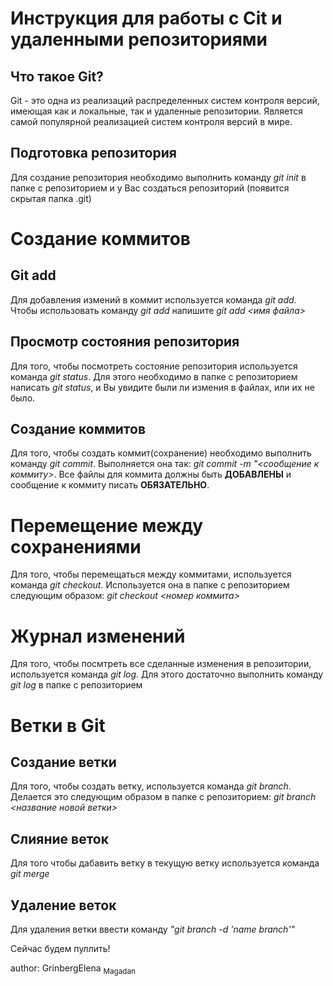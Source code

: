 # Инструкция для работы с Cit и удаленными репозиториями

Что такое Git?
---
Git - это одна из реализаций распределенных систем контроля версий, имеющая как и локальные, так и удаленные репозитории. Является самой популярной реализацией систем контроля версий в мире.
## Подготовка репозитория
Для создание репозитория необходимо выполнить команду *git init* в папке с репозиторием и у Вас создаться репозиторий (появится скрытая папка .git)
# Создание коммитов
## Git add
Для добавления измений в коммит используется команда _git add._ Чтобы использовать команду _git add_ напишите _git add <имя файла>_
## Просмотр состояния репозитория
Для того, чтобы посмотреть состояние репозитория используется команда _git status_. Для этого необходимо в папке с репозиторием написать _git status_, и Вы увидите были ли измения в файлах, или их не было.
## Создание коммитов
Для того, чтобы создать коммит(сохранение) необходимо выполнить команду _git commit_. Выполняется она так: _git commit -m "<сообщение к коммиту>_. Все файлы для коммита должны быть **ДОБАВЛЕНЫ** и сообщение к коммиту писать **ОБЯЗАТЕЛЬНО**.
# Перемещение между сохранениями
Для того, чтобы перемещаться между коммитами, используется команда _git checkout_. Используется она в папке с репозиторием следующим образом: _git checkout <номер коммита>_
# Журнал изменений
Для того, чтобы посмтреть все сделанные изменения в репозитории, используется команда _git log_. Для этого достаточно выполнить команду _git log_ в папке с репозиторием
# Ветки в Git
## Создание ветки
Для того, чтобы создать ветку, используется команда *git branch*. Делается это следующим образом в папке с репозиторием: *git branch <название новой ветки>*
## Слияние веток
Для того чтобы дабавить ветку в текущую ветку используется команда *git merge*
## Удаление веток
Для удаления ветки ввести команду *"git branch -d 'name branch'"*

Сейчас будем пуллить!

author: GrinbergElena <sub>Magadan</sub>
